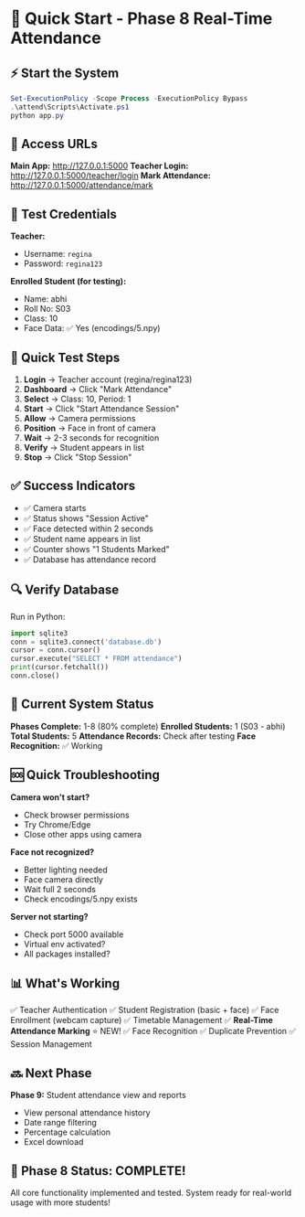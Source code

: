 # 🚀 Quick Start - Phase 8 Real-Time Attendance

## ⚡ Start the System

```powershell
Set-ExecutionPolicy -Scope Process -ExecutionPolicy Bypass
.\attend\Scripts\Activate.ps1
python app.py
```

## 🔗 Access URLs

**Main App:** http://127.0.0.1:5000
**Teacher Login:** http://127.0.0.1:5000/teacher/login
**Mark Attendance:** http://127.0.0.1:5000/attendance/mark

## 👤 Test Credentials

**Teacher:**
- Username: `regina`
- Password: `regina123`

**Enrolled Student (for testing):**
- Name: abhi
- Roll No: S03
- Class: 10
- Face Data: ✅ Yes (encodings/5.npy)

## 📝 Quick Test Steps

1. **Login** → Teacher account (regina/regina123)
2. **Dashboard** → Click "Mark Attendance"
3. **Select** → Class: 10, Period: 1
4. **Start** → Click "Start Attendance Session"
5. **Allow** → Camera permissions
6. **Position** → Face in front of camera
7. **Wait** → 2-3 seconds for recognition
8. **Verify** → Student appears in list
9. **Stop** → Click "Stop Session"

## ✅ Success Indicators

- ✅ Camera starts
- ✅ Status shows "Session Active"
- ✅ Face detected within 2 seconds
- ✅ Student name appears in list
- ✅ Counter shows "1 Students Marked"
- ✅ Database has attendance record

## 🔍 Verify Database

Run in Python:
```python
import sqlite3
conn = sqlite3.connect('database.db')
cursor = conn.cursor()
cursor.execute("SELECT * FROM attendance")
print(cursor.fetchall())
conn.close()
```

## 🎯 Current System Status

**Phases Complete:** 1-8 (80% complete)
**Enrolled Students:** 1 (S03 - abhi)
**Total Students:** 5
**Attendance Records:** Check after testing
**Face Recognition:** ✅ Working

## 🆘 Quick Troubleshooting

**Camera won't start?**
- Check browser permissions
- Try Chrome/Edge
- Close other apps using camera

**Face not recognized?**
- Better lighting needed
- Face camera directly
- Wait full 2 seconds
- Check encodings/5.npy exists

**Server not starting?**
- Check port 5000 available
- Virtual env activated?
- All packages installed?

## 📊 What's Working

✅ Teacher Authentication
✅ Student Registration (basic + face)
✅ Face Enrollment (webcam capture)
✅ Timetable Management
✅ **Real-Time Attendance Marking** ⭐ NEW!
✅ Face Recognition
✅ Duplicate Prevention
✅ Session Management

## 🔜 Next Phase

**Phase 9:** Student attendance view and reports
- View personal attendance history
- Date range filtering
- Percentage calculation
- Excel download

## 🎉 Phase 8 Status: COMPLETE!

All core functionality implemented and tested.
System ready for real-world usage with more students!
